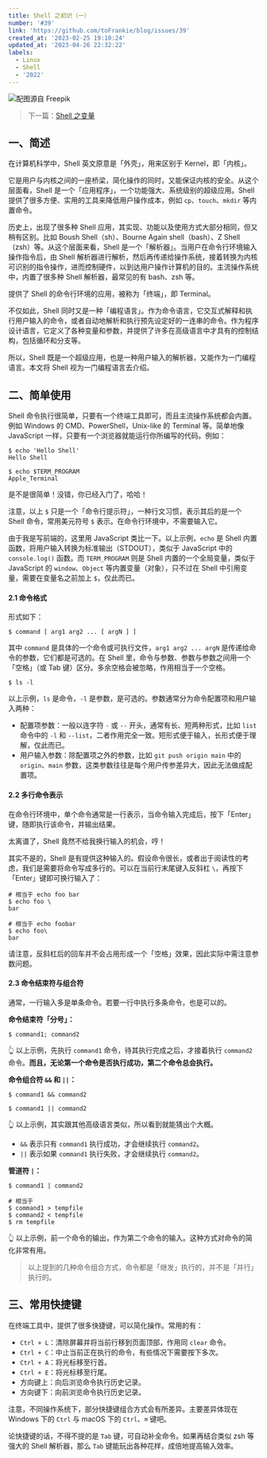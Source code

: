 ```yaml
---
title: Shell 之初识（一）
number: '#39'
link: 'https://github.com/toFrankie/blog/issues/39'
created_at: '2023-02-25 19:10:24'
updated_at: '2023-04-26 22:32:22'
labels:
  - Linux
  - Shell
  - '2022'
---
```

![配图源自 Freepik](https://upload-images.jianshu.io/upload_images/5128488-90f3383bebd0ef04.jpg?imageMogr2/auto-orient/strip%7CimageView2/2/w/1240)

> 下一篇：[Shell 之变量](https://www.jianshu.com/p/a739a4c6e4ff)


## 一、简述

在计算机科学中，Shell 英文原意是「外壳」，用来区别于 Kernel，即「内核」。

它是用户与内核之间的一座桥梁，简化操作的同时，又能保证内核的安全。从这个层面看，Shell 是一个「应用程序」，一个功能强大、系统级别的超级应用。Shell 提供了很多方便、实用的工具来降低用户操作成本，例如 `cp`、`touch`、`mkdir` 等内置命令。

历史上，出现了很多种 Shell 应用，其实现、功能以及使用方式大部分相同，但又稍有区别。比如 Boush Shell（sh）、Bourne Again shell（bash）、Z Shell（zsh）等。从这个层面来看，Shell 是一个「解析器」。当用户在命令行环境输入操作指令后，由 Shell 解析器进行解析，然后再传递给操作系统，接着转换为内核可识别的指令操作，进而控制硬件，以到达用户操作计算机的目的。主流操作系统中，内置了很多种 Shell 解析器，最常见的有 bash、zsh 等。

提供了 Shell 的命令行环境的应用，被称为「终端」，即 Terminal。

不仅如此，Shell 同时又是一种「编程语言」。作为命令语言，它交互式解释和执行用户输入的命令，或者自动地解析和执行预先设定好的一连串的命令。作为程序设计语言，它定义了各种变量和参数，并提供了许多在高级语言中才具有的控制结构，包括循环和分支等。

所以，Shell 既是一个超级应用，也是一种用户输入的解析器，又能作为一门编程语言。本文将 Shell 视为一门编程语言去介绍。

## 二、简单使用

Shell 命令执行很简单，只要有一个终端工具即可，而且主流操作系统都会内置。例如 Windows 的 CMD、PowerShell，Unix-like 的 Terminal 等。简单地像 JavaScript 一样，只要有一个浏览器就能运行你所编写的代码。例如：

```shell
$ echo 'Hello Shell'
Hello Shell

$ echo $TERM_PROGRAM
Apple_Terminal
```
是不是很简单！没错，你已经入门了，哈哈！

注意，以上 `$` 只是一个「命令行提示符」，一种行文习惯，表示其后的是一个 Shell 命令，常用美元符号 `$` 表示。在命令行环境中，不需要输入它。

由于我是写前端的，这里用 JavaScript 类比一下。以上示例，`echo` 是 Shell 内置函数，将用户输入转换为标准输出（STDOUT），类似于 JavaScript 中的 `console.log()` 函数。而 `TERM_PROGRAM` 则是 Shell 内置的一个全局变量，类似于 JavaScript 的 `window`、`Object` 等内置变量（对象），只不过在 Shell 中引用变量，需要在变量名之前加上 `$`，仅此而已。

#### 2.1 命令格式

形式如下：

```shell
$ command [ arg1 arg2 ... [ argN ] ]
```

其中 `command` 是具体的一个命令或可执行文件，`arg1 arg2 ... argN` 是传递给命令的参数，它们都是可选的。在 Shell 里，命令与参数、参数与参数之间用一个「空格」（或 Tab 键）区分。多余空格会被忽略，作用相当于一个空格。

```shell
$ ls -l
```
以上示例，`ls` 是命令，`-l` 是参数，是可选的。参数通常分为命令配置项和用户输入两种：

* 配置项参数：一般以连字符 `-` 或 `--` 开头，通常有长、短两种形式，比如 `list` 命令中的 `-l` 和 `--list`，二者作用完全一致。短形式便于输入，长形式便于理解，仅此而已。
* 用户输入参数：除配置项之外的参数，比如 `git push origin main` 中的 `origin`、`main` 参数，这类参数往往是每个用户传参差异大，因此无法做成配置项。

#### 2.2 多行命令表示

在命令行环境中，单个命令通常是一行表示，当命令输入完成后，按下「Enter」键，随即执行该命令，并输出结果。

太离谱了，Shell 竟然不给我换行输入的机会，哼！

其实不是的，Shell 是有提供这种输入的。假设命令很长，或者出于阅读性的考虑，我们是需要将命令写成多行的。可以在当前行末尾键入反斜杠 `\`，再按下「Enter」键即可换行输入了：

```shell
# 相当于 echo foo bar
$ echo foo \
bar

# 相当于 echo foobar
$ echo foo\
bar
```
请注意，反斜杠后的回车并不会占用形成一个「空格」效果，因此实际中需注意参数问题。

#### 2.3 命令结束符与组合符

通常，一行输入多是单条命令。若要一行中执行多条命令，也是可以的。

**命令结束符「分号」：**
```shell
$ command1; command2
```
👆 以上示例，先执行 `command1` 命令，待其执行完成之后，才接着执行 `command2` 命令。**而且，无论第一个命令是否执行成功，第二个命令总会执行。**

**命令组合符 `&&` 和 `||`：**
```shell
$ command1 && command2

$ command1 || command2
```
👆 以上示例，其实跟其他高级语言类似，所以看到就能猜出个大概。
* `&&` 表示只有 `command1` 执行成功，才会继续执行 `command2`。
* `||` 表示如果 `command1` 执行失败，才会继续执行 `command2`。

**管道符 `|`：**
```shell
$ command1 | command2

# 相当于
$ command1 > tempfile
$ command2 < tempfile
$ rm tempfile
```
👆 以上示例，前一个命令的输出，作为第二个命令的输入。这种方式对命令的简化非常有用。

> 以上提到的几种命令组合方式，命令都是「继发」执行的，并不是「并行」执行的。

## 三、常用快捷键

在终端工具中，提供了很多快捷键，可以简化操作。常用的有：

* `Ctrl + L`：清除屏幕并将当前行移到页面顶部，作用同 `clear` 命令。
* `Ctrl + C`：中止当前正在执行的命令，有些情况下需要按下多次。
* `Ctrl + A`：将光标移至行首。
* `Ctrl + E`：将光标移至行尾。
* 方向键上：向后浏览命令执行历史记录。
* 方向键下：向前浏览命令执行历史记录。

注意，不同操作系统下，部分快捷键组合方式会有所差异。主要差异体现在 Windows 下的 `Ctrl` 与 macOS 下的 `Ctrl`、`⌘` 键吧。

论快捷键的话，不得不提的是 `Tab` 键，可自动补全命令。如果再结合类似 zsh 等强大的 Shell 解析器，那么 `Tab` 键能玩出各种花样，成倍地提高输入效率。
